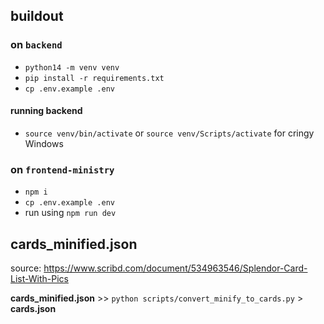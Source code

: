 ## buildout
### on `backend`
- `python14 -m venv venv`
- `pip install -r requirements.txt`
- `cp .env.example .env`
#### running backend
- `source venv/bin/activate` or `source venv/Scripts/activate` for cringy Windows

### on `frontend-ministry`
- `npm i`
- `cp .env.example .env`
- run using `npm run dev`

## cards_minified.json
source: https://www.scribd.com/document/534963546/Splendor-Card-List-With-Pics

**cards_minified.json** >>  `python scripts/convert_minify_to_cards.py` > **cards.json**
